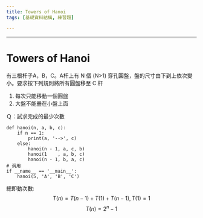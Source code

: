 ```yaml
---
title: Towers of Hanoi
tags: [基礎資料結構, 練習題]

---
```

****
# Towers of Hanoi
有三根杆子A，B，C。A杆上有 N 個 (N>1) 穿孔圓盤，盤的尺寸由下到上依次變小。要求按下列規則將所有圓盤移至 C 杆
1. 每次只能移動一個圓盤
2. 大盤不能疊在小盤上面

Ｑ：試求完成的最少次數

```python=
def hanoi(n, a, b, c):
	if n == 1:
		print(a, '-->', c)
	else:
		hanoi(n - 1, a, c, b)
		hanoi(1    , a, b, c)
		hanoi(n - 1, b, a, c)
# 调用
if __name__ == '__main__':
	hanoi(5, 'A', 'B', 'C')
```

總即動次數:
$$
T(n)=T(n-1)+T(1)+T(n-1),T(1)=1
$$
$$T(n)=2^n-1$$
